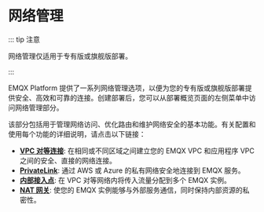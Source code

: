 # 网络管理

::: tip 注意

网络管理仅适用于专有版或旗舰版部署。

:::

EMQX Platform 提供了一系列网络管理选项，以便为您的专有版或旗舰版部署提供安全、高效和可靠的连接。创建部署后，您可以从部署概览页面的左侧菜单中访问网络管理部分。

该部分包括用于管理网络访问、优化路由和维护网络安全的基本功能。有关配置和使用每个功能的详细说明，请点击以下链接：

- **[VPC 对等连接](./vpc_peering.md)**: 在相同或不同区域之间建立您的 EMQX VPC 和应用程序 VPC 之间的安全、直接的网络连接。
- **[PrivateLink](./privatelink.md)**: 通过 AWS 或 Azure 的私有网络安全地连接到 EMQX 服务。
- **[内部接入点](../vas/intranet-lb.md)**: 在 VPC 对等网络内将传入流量分配到多个 EMQX 实例。
- **[NAT 网关](../vas/nat-gateway.md)**: 使您的 EMQX 实例能够与外部服务通信，同时保持内部资源的私密性。